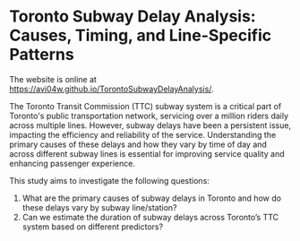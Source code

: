 # Toronto Subway Delay Analysis: Causes, Timing, and Line-Specific Patterns

The website is online at https://avi04w.github.io/TorontoSubwayDelayAnalysis/.

The Toronto Transit Commission (TTC) subway system is a critical part of Toronto's public transportation network, servicing over a million riders daily across multiple lines. However, subway delays have been a persistent issue, impacting the efficiency and reliability of the service. Understanding the primary causes of these delays and how they vary by time of day and across different subway lines is essential for improving service quality and enhancing passenger experience.

This study aims to investigate the following questions:

1. What are the primary causes of subway delays in Toronto and how do these delays vary by subway line/station?
2. Can we estimate the duration of subway delays across Toronto’s TTC system based on different predictors?